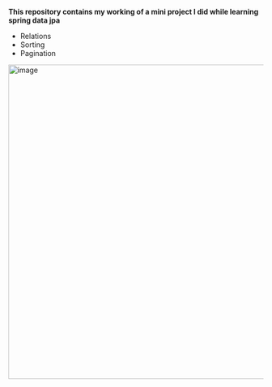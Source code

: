 **This repository contains my working of a mini project I did while learning spring data jpa**

- Relations
- Sorting
- Pagination


<img width="620" alt="image" src="https://github.com/Chamikajaya/learn-jpa/assets/109778419/acc3d72c-8728-4262-9e01-6ef209c36e64">
